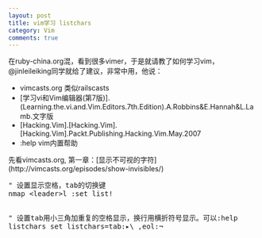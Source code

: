 ```yaml
---
layout: post
title: vim学习 listchars
category: Vim
comments: true
---
```

<p>
在ruby-china.org混，看到很多vimer，于是就请教了如何学习vim，@jinleileiking同学就给了建议，非常中用，他说：
<div class="comment">
<ul>
<li>vimcasts.org 类似railscasts</li>
<li>[学习vi和Vim编辑器(第7版)].(Learning.the.vi.and.Vim.Editors.7th.Edition).A.Robbins&E.Hannah&L.Lamb.文字版</li>
<li>[Hacking.Vim].[Hacking.Vim].[Hacking.Vim].Packt.Publishing.Hacking.Vim.May.2007</li>
<li>:help vim内置帮助</li>
</div>
</ul>
</p>

<p>
    先看vimcasts.org, 第一章：[显示不可视的字符] (http://vimcasts.org/episodes/show-invisibles/)
<pre class="prettyprint">
" 设置显示空格，tab的切换键
nmap &lt;leader&gt;l :set list!<CR>

" 设置tab用小三角加重复的空格显示，换行用横折符号显示。可以:help listchars
set listchars=tab:▸\ ,eol:¬
</pre>
</p>

